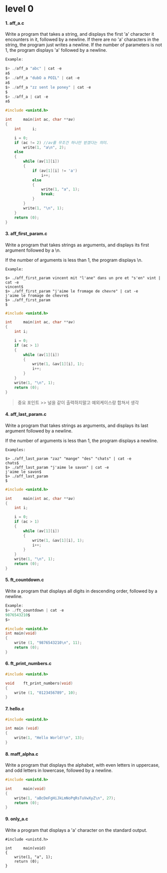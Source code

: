 # level 0

#### 1. aff_a.c

Write a program that takes a string, and displays the first 'a' character it
encounters in it, followed by a newline. If there are no 'a' characters in the
string, the program just writes a newline. If the number of parameters is not
1, the program displays 'a' followed by a newline.

```c
Example:

$> ./aff_a "abc" | cat -e
a$
$> ./aff_a "dubO a POIL" | cat -e
a$
$> ./aff_a "zz sent le poney" | cat -e
$
$> ./aff_a | cat -e
a$
```

```c
#include <unistd.h>

int		main(int ac, char **av)
{
	int		i;

	i = 0;
	if (ac != 2) //av를 무조건 하나만 받겠다는 의미. 
		write(1, "a\n", 2);
	else
	{
		while (av[1][i])
		{
			if (av[1][i] != 'a')
				i++;
			else
			{
				write(1, "a", 1);
				break;
			}
		}
		write(1, "\n", 1);
	}
	return (0);
}
```



#### 3. aff_first_param.c 

Write a program that takes strings as arguments, and displays its first
argument followed by a \n.

If the number of arguments is less than 1, the program displays \n.

```
Example:

$> ./aff_first_param vincent mit "l'ane" dans un pre et "s'en" vint | cat -e
vincent$
$> ./aff_first_param "j'aime le fromage de chevre" | cat -e
j'aime le fromage de chevre$
$> ./aff_first_param
$
```

```c
#include <unistd.h>

int		main(int ac, char **av)
{
	int i;

	i = 0;
	if (ac > 1)
	{
		while (av[1][i])
		{
			write(1, &av[1][i], 1);
			i++;
		}
	}
	write(1, "\n", 1);
	return (0);
}
```

> 중요 포인트 >> 널을 같이 출력하지말고 예외케이스랑 합쳐서 생각



#### 4. aff_last_param.c

Write a program that takes strings as arguments, and displays its last
argument followed by a newline.

If the number of arguments is less than 1, the program displays a newline.

```
Examples:

$> ./aff_last_param "zaz" "mange" "des" "chats" | cat -e
chats$
$> ./aff_last_param "j'aime le savon" | cat -e
j'aime le savon$
$> ./aff_last_param
$
```

```c
#include <unistd.h>

int		main(int ac, char **av)
{
	int i;

	i = 0;
	if (ac > 1)
	{
		while (av[1][i])
		{
			write(1, &av[1][i], 1);
			i++;
		}
	}
	write(1, "\n", 1);
	return (0);
}
```

 



#### 5. ft_countdown.c  

Write a program that displays all digits in descending order, followed by a
newline.

```c
Example:
$> ./ft_countdown | cat -e
9876543210$
$>
```

```c
#include <unistd.h>
int main(void)
{
	write (1, "9876543210\n", 11);
	return (0);
}


```



#### 6.  ft_print_numbers.c 

```c
#include <unistd.h>

void	ft_print_numbers(void)
{
	write (1, "0123456789", 10);
}
```



#### 7. hello.c

```c
#include <unistd.h>

int main (void)
{
	write(1, "Hello World!\n", 13);
}
```

   

#### 8. maff_alpha.c 

Write a program that displays the alphabet, with even letters in uppercase, and
odd letters in lowercase, followed by a newline.

```c
#include <unistd.h>

int		main(void)
{
	write(1, "aBcDeFgHiJkLmNoPqRsTuVwXyZ\n", 27);
	return (0);
}
```



#### 9. only_a.c

Write a program that displays a 'a' character on the standard output.

```
#include <unistd.h>

int		main(void)
{
	write(1, "a", 1);
	return (0);
}
```

